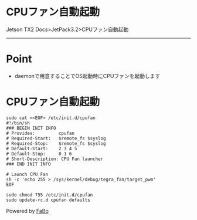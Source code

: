 # CPUファン自動起動
Jetson TX2 Docs>JetPack3.2>CPUファン自動起動
<hr>


# Point
* daemonで用意することでOS起動時にCPUファンを起動します

# CPUファン自動起動
```
sudo cat <<EOF> /etc/init.d/cpufan
#!/bin/sh
### BEGIN INIT INFO
# Provides:         cpufan
# Required-Start:   $remote_fs $syslog
# Required-Stop:    $remote_fs $syslog
# Default-Start:    2 3 4 5
# Default-Stop:	    0 1 6
# Short-Description: CPU Fan launcher
### END INIT INFO

# Launch CPU Fan
sh -c 'echo 255 > /sys/kernel/debug/tegra_fan/target_pwm'
EOF

sudo chmod 755 /etc/init.d/cpufan
sudo update-rc.d cpufan defaults
```


Powered by [FaBo](http://www.fabo.io)